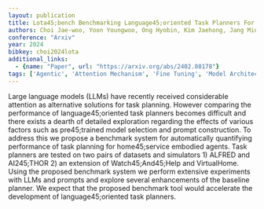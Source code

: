 ```yaml
---
layout: publication
title: Lota45;bench Benchmarking Language45;oriented Task Planners For Embodied Agents
authors: Choi Jae-woo, Yoon Youngwoo, Ong Hyobin, Kim Jaehong, Jang Minsu
conference: "Arxiv"
year: 2024
bibkey: choi2024lota
additional_links:
  - {name: "Paper", url: "https://arxiv.org/abs/2402.08178"}
tags: ['Agentic', 'Attention Mechanism', 'Fine Tuning', 'Model Architecture', 'Prompting', 'Reinforcement Learning']
---
```

Large language models (LLMs) have recently received considerable attention as alternative solutions for task planning. However comparing the performance of language45;oriented task planners becomes difficult and there exists a dearth of detailed exploration regarding the effects of various factors such as pre45;trained model selection and prompt construction. To address this we propose a benchmark system for automatically quantifying performance of task planning for home45;service embodied agents. Task planners are tested on two pairs of datasets and simulators 1) ALFRED and AI245;THOR 2) an extension of Watch45;And45;Help and VirtualHome. Using the proposed benchmark system we perform extensive experiments with LLMs and prompts and explore several enhancements of the baseline planner. We expect that the proposed benchmark tool would accelerate the development of language45;oriented task planners.
